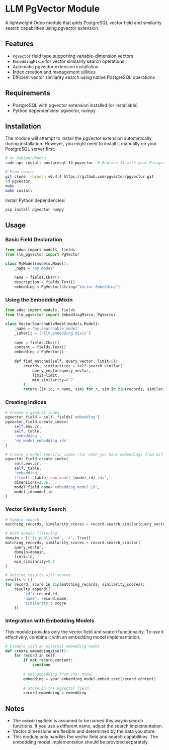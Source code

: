 # LLM PgVector Module

A lightweight Odoo module that adds PostgreSQL vector field and similarity search capabilities using pgvector extension.

## Features

- `PgVector` field type supporting variable-dimension vectors
- `EmbeddingMixin` for vector similarity search operations
- Automatic pgvector extension installation
- Index creation and management utilities
- Efficient vector similarity search using native PostgreSQL operations

## Requirements

- PostgreSQL with pgvector extension installed (or installable)
- Python dependencies: pgvector, numpy

## Installation

The module will attempt to install the pgvector extension automatically during installation.
However, you might need to install it manually on your PostgreSQL server first:

```bash
# On Debian/Ubuntu
sudo apt install postgresql-14-pgvector  # Replace 14 with your PostgreSQL version

# From source
git clone --branch v0.4.4 https://github.com/pgvector/pgvector.git
cd pgvector
make
make install
```

Install Python dependencies:

```bash
pip install pgvector numpy
```

## Usage

### Basic Field Declaration

```python
from odoo import models, fields
from llm_pgvector import PgVector

class MyModel(models.Model):
    _name = 'my.model'
    
    name = fields.Char()
    description = fields.Text()
    embedding = PgVector(string="Vector Embedding")
```

### Using the EmbeddingMixin

```python
from odoo import models, fields
from llm_pgvector import EmbeddingMixin, PgVector

class VectorSearchableModel(models.Model):
    _name = 'my.searchable.model'
    _inherit = ['llm.embedding.mixin']
    
    name = fields.Char()
    content = fields.Text()
    embedding = PgVector()
    
    def find_matches(self, query_vector, limit=5):
        records, similarities = self.search_similar(
            query_vector=query_vector,
            limit=limit,
            min_similarity=0.7
        )
        return [(r.id, r.name, sim) for r, sim in zip(records, similarities)]
```

### Creating Indices

```python
# Create a general index
pgvector_field = self._fields['embedding']
pgvector_field.create_index(
    self.env.cr,
    self._table,
    'embedding',
    'my_model_embedding_idx'
)

# Create a model-specific index (for when you have embeddings from different models)
pgvector_field.create_index(
    self.env.cr,
    self._table,
    'embedding',
    f"{self._table}_emb_model_{model_id}_idx",
    dimensions=1536,
    model_field_name='embedding_model_id',
    model_id=model_id
)
```

### Vector Similarity Search

```python
# Simple search
matching_records, similarity_scores = record.search_similar(query_vector)

# With domain filtering
domain = [('is_published', '=', True)]
matching_records, similarity_scores = record.search_similar(
    query_vector, 
    domain=domain,
    limit=10,
    min_similarity=0.8
)

# Getting results with scores
results = []
for record, score in zip(matching_records, similarity_scores):
    results.append({
        'id': record.id,
        'name': record.name,
        'similarity': score
    })
```

### Integration with Embedding Models

This module provides only the vector field and search functionality. To use it effectively, combine it with an embedding model implementation:

```python
# Example with an external embedding model
def create_embeddings(self):
    for record in self:
        if not record.content:
            continue
            
        # Get embedding from your model
        embedding = your_embedding_model.embed_text(record.content)
        
        # Store in the PgVector field
        record.embedding = embedding
```

## Notes

- The `embedding` field is assumed to be named this way in search functions. If you use a different name, adjust the search implementation.
- Vector dimensions are flexible and determined by the data you store.
- This module only handles the vector field and search capabilities. The embedding model implementation should be provided separately.